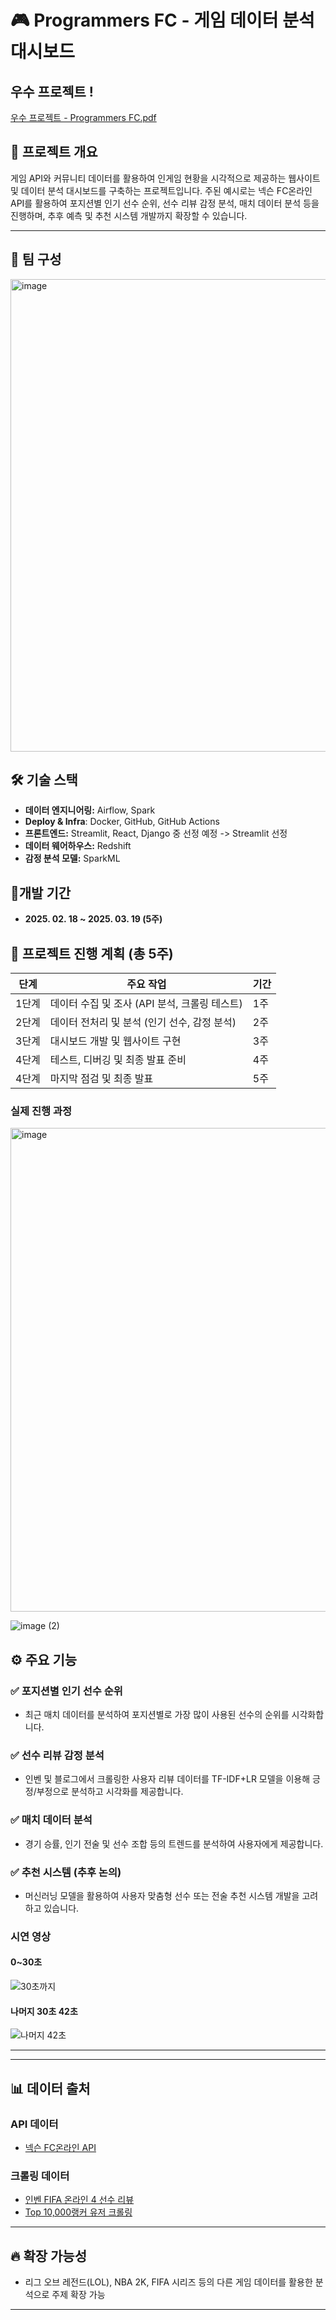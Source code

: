 # 🎮 Programmers FC - 게임 데이터 분석 대시보드

## 우수 프로젝트 !

[우수 프로젝트 - Programmers FC.pdf](https://github.com/user-attachments/files/19460196/-.Programmers.FC.pdf)


## 📌 프로젝트 개요

게임 API와 커뮤니티 데이터를 활용하여 인게임 현황을 시각적으로 제공하는 웹사이트 및 데이터 분석 대시보드를 구축하는 프로젝트입니다. 주된 예시로는 넥슨 FC온라인 API를 활용하여 포지션별 인기 선수 순위, 선수 리뷰 감정 분석, 매치 데이터 분석 등을 진행하며, 추후 예측 및 추천 시스템 개발까지 확장할 수 있습니다.

---
## 👥 팀 구성
<img width="756" alt="image" src="https://github.com/user-attachments/assets/968cf58b-424b-424d-adf6-acf8119310ca" />

## 🛠 기술 스택
- **데이터 엔지니어링:** Airflow, Spark
- **Deploy & Infra**: Docker, GitHub, GitHub Actions
- **프론트엔드:** Streamlit, React, Django 중 선정 예정 -> Streamlit 선정
- **데이터 웨어하우스:** Redshift
- **감정 분석 모델:** SparkML

## 📆개발 기간
- **2025. 02. 18 ~ 2025. 03. 19 (5주)**
       
## 🚩 프로젝트 진행 계획 (총 5주)
| 단계 | 주요 작업 | 기간 |
|------|-----------|-------|
| 1단계 | 데이터 수집 및 조사 (API 분석, 크롤링 테스트) | 1주 |
| 2단계 | 데이터 전처리 및 분석 (인기 선수, 감정 분석) | 2주 |
| 3단계 | 대시보드 개발 및 웹사이트 구현 | 3주 |
| 4단계 | 테스트, 디버깅 및 최종 발표 준비 | 4주 |
| 4단계 | 마지막 점검 및 최종 발표 | 5주 |
### 실제 진행 과정

<img width="774" alt="image" src="https://github.com/user-attachments/assets/3c2add23-0163-496d-a425-ad5b243cada2" />

![image (2)](https://github.com/user-attachments/assets/9da07b59-cd44-4666-8fa1-a028cb4547ef)

## ⚙️ 주요 기능

### ✅ 포지션별 인기 선수 순위
- 최근 매치 데이터를 분석하여 포지션별로 가장 많이 사용된 선수의 순위를 시각화합니다.

### ✅ 선수 리뷰 감정 분석
- 인벤 및 블로그에서 크롤링한 사용자 리뷰 데이터를 TF-IDF+LR 모델을 이용해 긍정/부정으로 분석하고 시각화를 제공합니다.

### ✅ 매치 데이터 분석
- 경기 승률, 인기 전술 및 선수 조합 등의 트렌드를 분석하여 사용자에게 제공합니다.

### ✅ 추천 시스템 (추후 논의)
- 머신러닝 모델을 활용하여 사용자 맞춤형 선수 또는 전술 추천 시스템 개발을 고려하고 있습니다.

### 시연 영상
#### 0~30초
![30초까지](https://github.com/user-attachments/assets/9d24657f-34d9-4360-a8b2-71d0114208fc)


#### 나머지 30초 42초
![나머지 42초](https://github.com/user-attachments/assets/359726d6-b3a8-46aa-abf3-f3f9786a68dd)

---



---

## 📊 데이터 출처

### API 데이터
- [넥슨 FC온라인 API](https://openapi.nexon.com/ko/game/fconline/?id=2)

### 크롤링 데이터
- [인벤 FIFA 온라인 4 선수 리뷰](https://fifaonline4.inven.co.kr/dataninfo/player/?code=216001088)
- [Top 10,000랭커 유저 크롤링](https://fconline.nexon.com/datacenter/rank)

---


## 🔥 확장 가능성
- 리그 오브 레전드(LOL), NBA 2K, FIFA 시리즈 등의 다른 게임 데이터를 활용한 분석으로 주제 확장 가능

---



